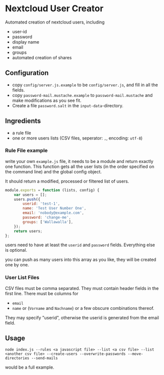 # Nextcloud User Creator

Automated creation of nextcloud users, including

* user-id
* password
* display name
* email
* groups
* automated creation of shares

## Configuration

* copy `config/server.js.example` to be `config/server.js`, and fill in all the fields.
* copy `password-mail.mustache.example` to `password-mail.mustache` and make modifications as you see fit.
* Create a file `password.salt` in the `input-data`-directory.

## Ingredients

- a rule file
- one or more users lists (CSV files, seperator: `,`, encoding: `utf-8`)

### Rule File example

write your own `example.js` file, it needs to be a module and return exactly one function. This function gets all the user lists (in the order specified on the command line) and the global config object.

It should return a modified, processed or filtered list of users.

```javascript
module.exports = function (lists, config) {
	var users = [];
	users.push({
		userid: 'test-1',
		name: 'Test User Number One',
		email: 'nobody@example.com',
		password: 'change-me',
		groups: ['Wallawalla'],
	});
	return users;
};
```

users need to have at least the `userid` and `password` fields. Everything else is optional.

you can push as many users into this array as you like, they will be created one by one.

### User List Files

CSV files must be comma separated. They must contain header fields in the first line.
There must be columns for

- `email`
- `name` or (`Vorname` and `Nachname`) or a few obscure combinations thereof.

They may specify "userid", otherwise the userid is generated from the email field.

## Usage

`node index.js --rules <a javascript file> --list <a csv file> --list <another csv file> --create-users --overwrite-passwords --move-directories --send-mails`

would be a full example.
